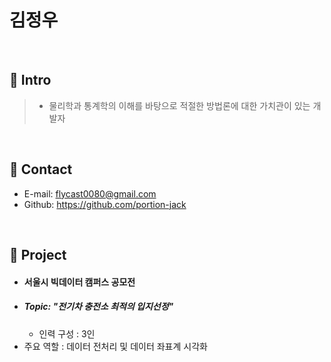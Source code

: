 # 김정우

</br>

## :pushpin: Intro
> -	물리학과 통계학의 이해를 바탕으로 적절한 방법론에 대한 가치관이 있는 개발자

</br>

## :pushpin: Contact
- E-mail:  flycast0080@gmail.com
- Github: https://github.com/portion-jack

</br>

## :pushpin: Project
- #### 서울시 빅데이터 캠퍼스 공모전
- ##### Topic: "전기차 충전소 최적의 입지선정"
    - 인력 구성 : 3인
- 주요 역할 : 데이터 전처리 및 데이터 좌표계 시각화
</br>
